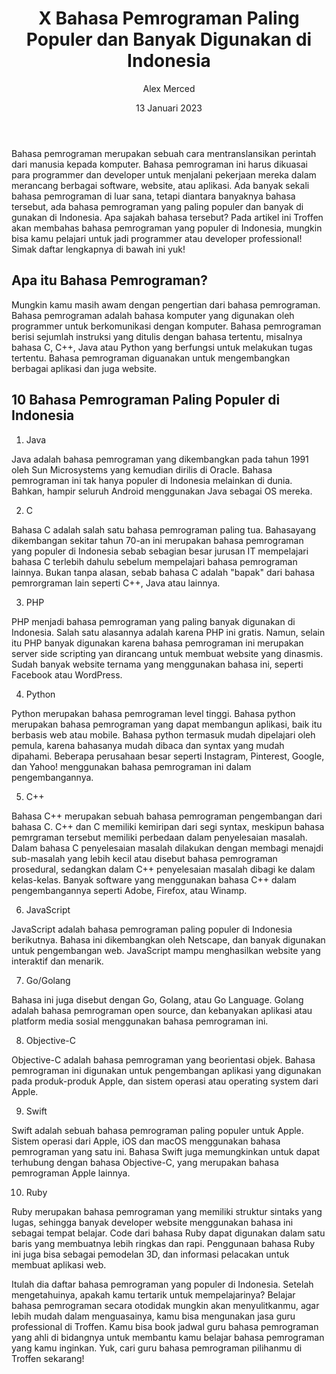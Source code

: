 ﻿---
title: "X Bahasa Pemrograman Paling Populer dan Banyak Digunakan di Indonesia"
author: "Alex Merced"
metaDesc: "bahasa pemrograman terkenal di indonesia"
date: "13 Januari 2023"
tags:
  - Programming
---

Bahasa pemrograman merupakan sebuah cara mentranslansikan perintah dari manusia kepada komputer. Bahasa pemrograman ini harus dikuasai para programmer dan developer untuk menjalani pekerjaan mereka dalam merancang berbagai software, website, atau aplikasi. Ada banyak sekali bahasa pemrograman di luar sana, tetapi diantara banyaknya bahasa tersebut, ada bahasa pemrograman yang paling populer dan banyak di gunakan di Indonesia. Apa sajakah bahasa tersebut? Pada artikel ini Troffen akan membahas bahasa pemrograman yang populer di Indonesia, mungkin bisa kamu pelajari untuk jadi programmer atau developer professional! Simak daftar lengkapnya di bawah ini yuk!

## Apa itu Bahasa Pemrograman?

Mungkin kamu masih awam dengan pengertian dari bahasa pemrograman. Bahasa pemrograman adalah bahasa komputer yang digunakan oleh programmer untuk berkomunikasi dengan komputer. Bahasa pemrograman berisi sejumlah instruksi yang ditulis dengan bahasa tertentu, misalnya bahasa C, C++, Java atau Python yang berfungsi untuk melakukan tugas tertentu. Bahasa pemrograman diguanakan untuk mengembangkan berbagai aplikasi dan juga website.

## 10 Bahasa Pemrograman Paling Populer di Indonesia

1. Java

Java adalah bahasa pemrograman yang dikembangkan pada tahun 1991 oleh Sun Microsystems yang kemudian dirilis di Oracle. Bahasa pemrograman ini tak hanya populer di Indonesia melainkan di dunia. Bahkan, hampir seluruh Android menggunakan Java sebagai OS mereka.

2. C

Bahasa C adalah salah satu bahasa pemrograman paling tua. Bahasayang dikembangan sekitar tahun 70-an ini merupakan bahasa pemrograman yang populer di Indonesia sebab sebagian besar jurusan IT mempelajari bahasa C terlebih dahulu sebelum mempelajari bahasa pemrograman lainnya. Bukan tanpa alasan, sebab bahasa C adalah "bapak" dari bahasa pemrorgraman lain seperti C++, Java atau lainnya.

3. PHP

PHP menjadi bahasa pemrograman yang paling banyak digunakan di Indonesia. Salah satu alasannya adalah karena PHP ini gratis. Namun, selain itu PHP banyak digunakan karena bahasa pemrograman ini merupakan server side scripting yan dirancang untuk membuat website yang dinasmis. Sudah banyak website ternama yang menggunakan bahasa ini, seperti Facebook atau WordPress.

4. Python

Python merupakan bahasa pemrograman level tinggi. Bahasa python merupakan bahasa pemrograman yang dapat membangun aplikasi, baik itu berbasis web atau mobile. Bahasa python termasuk mudah dipelajari oleh pemula, karena bahasanya mudah dibaca dan syntax yang mudah dipahami. Beberapa perusahaan besar seperti Instagram, Pinterest, Google, dan Yahoo! menggunakan bahasa pemrograman ini dalam pengembangannya.

5. C++

Bahasa C++ merupakan sebuah bahasa pemrograman pengembangan dari bahasa C. C++ dan C memiliki kemiripan dari segi syntax, meskipun bahasa pemrgraman tersebut memiliki perbedaan dalam penyelesaian masalah. Dalam bahasa C penyelesaian masalah dilakukan dengan membagi menajdi sub-masalah yang lebih kecil atau disebut bahasa pemrograman prosedural, sedangkan dalam C++ penyelesaian masalah dibagi ke dalam kelas-kelas. Banyak software yang menggunakan bahasa C++ dalam pengembangannya seperti Adobe, Firefox, atau Winamp.

6. JavaScript

JavaScript adalah bahasa pemrograman paling populer di Indonesia berikutnya. Bahasa ini dikembangkan oleh Netscape, dan banyak digunakan untuk pengembangan web. JavaScript mampu menghasilkan website yang interaktif dan menarik.

7. Go/Golang

Bahasa ini juga disebut dengan Go, Golang, atau Go Language. Golang adalah bahasa pemrograman open source, dan kebanyakan aplikasi atau platform media sosial menggunakan bahasa pemrograman ini.

8. Objective-C

Objective-C adalah bahasa pemrograman yang beorientasi objek. Bahasa pemrograman ini digunakan untuk pengembangan aplikasi yang digunakan pada produk-produk Apple, dan sistem operasi atau operating system dari Apple.

9. Swift

Swift adalah sebuah bahasa pemrograman paling populer untuk Apple. Sistem operasi dari Apple, iOS dan macOS menggunakan bahasa pemrograman yang satu ini. Bahasa Swift juga memungkinkan untuk dapat terhubung dengan bahasa Objective-C, yang merupakan bahasa pemrograman Apple lainnya.

10. Ruby

Ruby merupakan bahasa pemrograman yang memiliki struktur sintaks yang lugas, sehingga banyak developer website menggunakan bahasa ini sebagai tempat belajar. Code dari bahasa Ruby dapat digunakan dalam satu baris yang membuatnya lebih ringkas dan rapi. Penggunaan bahasa Ruby ini juga bisa sebagai pemodelan 3D, dan informasi pelacakan untuk membuat aplikasi web.

Itulah dia daftar bahasa pemrograman yang populer di Indonesia. Setelah mengetahuinya, apakah kamu tertarik untuk mempelajarinya? Belajar bahasa pemrograman secara otodidak mungkin akan menyulitkanmu, agar lebih mudah dalam menguasainya, kamu bisa mengunakan jasa guru professional di Troffen. Kamu bisa book jadwal guru bahasa pemrograman yang ahli di bidangnya untuk membantu kamu belajar bahasa pemrograman yang kamu inginkan. Yuk, cari guru bahasa pemrograman pilihanmu di Troffen sekarang!

